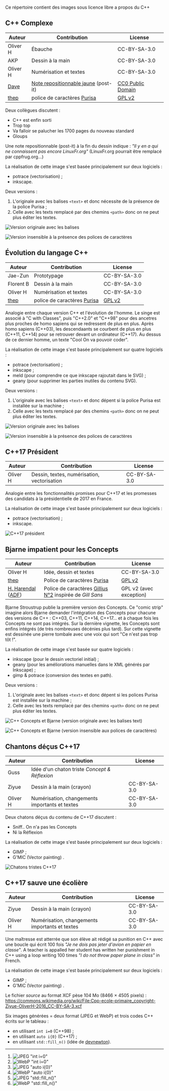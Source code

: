 Ce répertoire contient des images sous licence libre a propos du C++

C++ Complexe
------------

Auteur    | Contribution           | License
----------|------------------------|----------
Oliver H  | Ébauche                | CC-BY-SA-3.0
AKP       | Dessin à la main       | CC-BY-SA-3.0
Oliver H  | Numérisation et textes | CC-BY-SA-3.0
[Dave](http://www.clker.com/profile-50312.html) | [Note repositionnable jaune](http://www.clker.com/clipart-top2.html) (post-it) | [CC0 Public Domain](https://pixabay.com/fr/post-it-m%C3%A9mo-rappel-note-jaune-296384/)
[thep](https://github.com/thep) | police de caractères [Purisa](https://github.com/tlwg/fonts-tlwg/commits/master/tlwg/Purisa.sfd) | [GPL v2](https://github.com/tlwg/fonts-tlwg/blob/master/GPL)

Deux collègues discutent :

- C++ est enfin sorti
- Trop top
- Va falloir se palucher les 1700 pages du nouveau standard
- Gloups

Une note repositionnable (post-it) à la fin du dessin indique :
_"Il y en a qui ne connaissent pas encore LinuxFr.org"_
(LinuxFr.org pourrait être remplacé par cppfrug.org...)

La réalisation de cette image s'est basée principalement sur deux logiciels :

- potrace (vectorisation) ;
- inkscape.

Deux versions :

1. L'originale avec les balises `<text>` et donc nécessite de la présence de la police Purisa ;
2. Celle avec les texts remplacé par des chemins `<path>` donc on ne peut plus éditer les textes.

![Version originale avec les balises <text>](http://cpp-frug.github.io/materials/images/cpp-complexe-original.svg)

![Version insensible à la présence des polices de caractères](http://cpp-frug.github.io/materials/images/cpp-complexe-path.svg)

Évolution du langage C++
------------------------

Auteur    | Contribution           | License
----------|------------------------|----------
Jae-Zun   | Prototypage            | CC-BY-SA-3.0
Florent B | Dessin à la main       | CC-BY-SA-3.0
Oliver H  | Numérisation et textes | CC-BY-SA-3.0
[thep](https://github.com/thep) | police de caractères [Purisa](https://github.com/tlwg/fonts-tlwg/commits/master/tlwg/Purisa.sfd) | [GPL v2](https://github.com/tlwg/fonts-tlwg/blob/master/GPL)

Analogie entre chaque version C++ et l'évolution de l'homme.
Le singe est associé à "C with Classes", puis "C++2.0" et "C++98"
pour des ancetres plus proches de homo sapiens qui se redressent de plus en plus.
Après homo sapiens (C++03), les descendaants se courbent de plus en plus (C++11, C++14)
pour se retrouver devant un ordinateur (C++17).
Au dessus de ce dernier homme, un texte "Cool  On va pouvoir coder".

La réalisation de cette image s'est basée principalement sur quatre logiciels :

- potrace (vectorisation) ;
- inkscape ;
- meld (pour comprendre ce que inkscape rajoutait dans le SVG) ;
- geany (pour supprimer les parties inutiles du contenu SVG).

Deux versions :

1. L'originale avec les balises `<text>` et donc dépent si la police Purisa est installée sur la machine ;
2. Celle avec les texts remplacé par des chemins `<path>` donc on ne peut plus éditer les textes.

![Version originale avec les balises <text>](http://cpp-frug.github.io/materials/images/cpp-evolution-original.svg)

![Version insensible à la présence des polices de caractères](http://cpp-frug.github.io/materials/images/cpp-evolution-path.svg)

C++17 Président
---------------

Auteur    | Contribution                                | License
----------|---------------------------------------------|----------
Oliver H  | Dessin, textes, numérisation, vectorisation | CC-BY-SA-3.0

Analogie entre les fonctionnalités promises pour C++17
et les promesses des candidats à la présidentielle de 2017 en France.

La réalisation de cette image s'est basée principalement sur deux logiciels :

- potrace (vectorisation) ;
- inkscape.

![C++17 président](http://cpp-frug.github.io/materials/images/cpp-president-2017.svg)

Bjarne impatient pour les Concepts
----------------------------------

Auteur    | Contribution           | License
----------|------------------------|----------
Oliver H  | Idée, dessin et textes | CC-BY-SA-3.0
[thep](https://github.com/thep) | Police de caractères [Purisa](https://github.com/tlwg/fonts-tlwg/commits/master/tlwg/Purisa.sfd) | [GPL v2](https://github.com/tlwg/fonts-tlwg/blob/master/GPL)
[H. Harendal](https://plus.google.com/118235370450570590297) ([ADF](http://arkandis.tuxfamily.org/)) | Police de caractères [Gillius N°2](http://arkandis.tuxfamily.org/adffonts.html) inspirée de *Gill Sans* | GPL v2 (avec exception)

Bjarne Stroustrup publie la première version des Concepts.
Ce "comic strip" imagine alors Bjarne demander
l'intégration des Concepts pour chacune des versions de C++ :
C++03, C++11, C++14, C++17... et à chaque fois les Concepts ne sont pas intégrés.
Sur la dernière vignette, les Concepts sont enfins intégrés (de très nombreuses décénies plus tard).
Sur cette vignette est dessinée une pierre tombale avec une voix qui sort "Ce n'est pas trop tôt !".

La réalisation de cette image s'est basée sur quatre logiciels :

- inkscape (pour le dessin vectoriel initial) ;
- geany (pour les améliorations manuelles dans le XML générés par Inkscape) ;
- gimp & potrace (conversion des textes en path).

Deux versions :

1. L'originale avec les balises `<text>` et donc dépent si les polices Purisa est installée sur la machine ;
2. Celle avec les texts remplacé par des chemins `<path>` donc on ne peut plus éditer les textes.

![C++ Concepts et Bjarne (version originale avec les balises text)](http://cpp-frug.github.io/materials/images/cpp-concepts-bjarne-original.svg)

![C++ Concepts et Bjarne (version insensible aux polices de caractères)](http://cpp-frug.github.io/materials/images/cpp-concepts-bjarne-path.svg)

Chantons déçus C++17
--------------------

Auteur    | Contribution                                   | License
----------|------------------------------------------------|----------
Guss      | Idée d'un chaton triste *Concept & Réflexion*  |
Ziyue     | Dessin à la main (crayon)                      | CC-BY-SA-3.0
Oliver H  | Numérisation, changements importants et textes | CC-BY-SA-3.0

Deux chatons déçus du contenu de C++17 discutent :

- Sniff.. On n'a pas les Concepts
- Ni la Réflexion

La réalisation de cette image s'est basée principalement sur deux logiciels :

- GIMP ;
- G'MIC (Vector painting) .

![Chatons tristes C++17](http://cpp-frug.github.io/materials/images/cpp-chatons-tristes_copyright-Ziyue-OliverH-2016_CC-BY-SA-3.jpg)

C++17 sauve une écolière
------------------------

Auteur    | Contribution                                   | License
----------|------------------------------------------------|----------
Ziyue     | Dessin à la main (crayon)                      | CC-BY-SA-3.0
Oliver H  | Numérisation, changements importants et textes | CC-BY-SA-3.0

Une maîtresse est atterrée que son élève ait rédigé sa punition en C++ avec une boucle qui écrit 100 fois _"Je ne dois pas jeter d'avion en papier en classe"_. 
A teacher is appalled her student has written her punishment in C++ using a loop writing 100 times _"I do not throw paper plane in class"_ in French.

La réalisation de cette image s'est basée principalement sur deux logiciels :

- GIMP ;
- G'MIC (Vector painting) .

Le fichier *source* au format XCF pèse 104 Mo (8466 × 4505 pixels) :  
https://commons.wikimedia.org/wiki/File:Cpp-ecole-primaire_copyright-Ziyue-OliverH-2016_CC-BY-SA-3.xcf

Six images générées = deux format (JPEG et WebP) et trois codes C++ écrits sur le tableau :

* en utilisant ``int i=0`` (C++98) ;
* en utilisant ``auto i{0}`` (C++17) ;
* en utilisant ``std::fill_n()`` (idée de [devnewton](https://linuxfr.org/nodes/109739/comments/1670072)).

----------------

1. ![JPEG "int i=0"      ](http://cpp-frug.github.io/materials/images/cpp-ecole-primaire_copyright-Ziyue-OliverH-2016_CC-BY-SA-3.jpg)
2. ![WebP "int i=0"      ](http://cpp-frug.github.io/materials/images/cpp-ecole-primaire_copyright-Ziyue-OliverH-2016_CC-BY-SA-3.webp)
3. ![JPEG "auto i{0}"    ](http://cpp-frug.github.io/materials/images/cpp-ecole-primaire_copyright-Ziyue-OliverH-2016_CC-BY-SA-3_auto.jpg)
4. ![WebP "auto i{0}"    ](http://cpp-frug.github.io/materials/images/cpp-ecole-primaire_copyright-Ziyue-OliverH-2016_CC-BY-SA-3_auto.webp)
5. ![JPEG "std::fill_n()"](http://cpp-frug.github.io/materials/images/cpp-ecole-primaire_copyright-Ziyue-OliverH-2016_CC-BY-SA-3_fill.jpg)
6. ![WebP "std::fill_n()"](http://cpp-frug.github.io/materials/images/cpp-ecole-primaire_copyright-Ziyue-OliverH-2016_CC-BY-SA-3_fill.webp)
